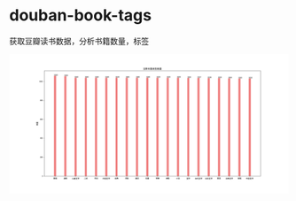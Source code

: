 # douban-book-tags
获取豆瓣读书数据，分析书籍数量，标签

![Alt text](https://github.com/withJackson/douban-book-tags/raw/master/%E8%B1%86%E7%93%A3%E6%9C%80%E5%A4%9A%E4%B9%A6%E7%B1%8D%E7%A7%8D%E7%B1%BBTOP20.png)

